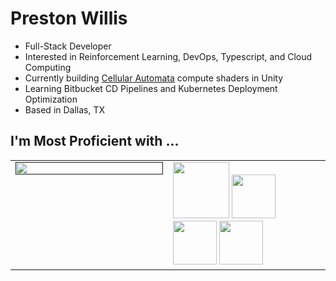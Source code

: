 # Preston Willis
- Full-Stack Developer
- Interested in Reinforcement Learning, DevOps, Typescript, and Cloud Computing
- Currently building [Cellular Automata](https://www.techtarget.com/searchenterprisedesktop/definition/cellular-automaton#:~:text=A%20cellular%20automaton%20(CA)%20is,the%20states%20of%20neighboring%20cells.) compute shaders in Unity
- Learning Bitbucket CD Pipelines and Kubernetes Deployment Optimization
- Based in Dallas, TX

## I'm Most Proficient with ...

  <table cellpadding="0">
  <tr style="padding: 0">
    <!-- GitHub Stats Card -->  
    <td valign="top" width="50%" >  
      <a href="">
        <img align="top" width="100%" src="https://github-readme-stats.vercel.app/api/top-langs/?username=preston-willis&exclude_repo=Bipedal-Walker,Saltie,RLBot-Neuroevolution,CordCoin,Lidar-Script&layout=pie&hide=css,c&theme=tokyonight&hide_border=true" />
      </a>
    </td>
    <!-- GitHub Top Language Card -->
    <td valign="top">
      <img height="90" src="https://skillicons.dev/icons?i=ts,py,postgres,kubernetes,aws"/>
      <img height="70" src="https://skillicons.dev/icons?i=react,flask,graphql,apollo,django,prisma"/>
      <img height="70" src="https://skillicons.dev/icons?i=nodejs,nextjs,docker,githubactions,expressjs,arduino"/>
      <img height="70" src="https://skillicons.dev/icons?i=cpp,raspberrypi,tensorflow,pytorch,unity,vim"/>
    </td>
  </tr>
</table>
